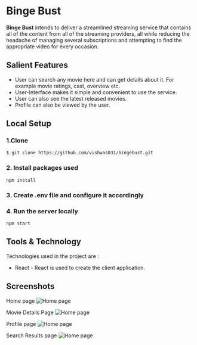 # Binge Bust

**Binge Bust** intends to deliver a streamlined streaming
service that contains all of the content from all of the
streaming providers, all while reducing the headache of
managing several subscriptions and attempting to find the
appropriate video for every occasion.

## Salient Features

- User can search any movie here and can get details about it. For example movie ratings, cast, overview etc.
- User-Interface makes it simple and convenient to use the service.
- User can also see the latest released movies.
- Profile can also be viewed by the user.

## Local Setup

### 1.Clone

```terminal
$ git clone https://github.com/vishwas031/bingebust.git
```

### 2. Install packages used

```
npm install
```

### 3. Create .env file and configure it accordingly

### 4. Run the server locally

```
npm start
```

## Tools & Technology

Technologies used in the project are :

- React - React is used to create the client application.

## Screenshots

Home page
![Home page]()

Movie Details Page
![Home page]()

Profile page
![Home page]()

Search Results page
![Home page]()
